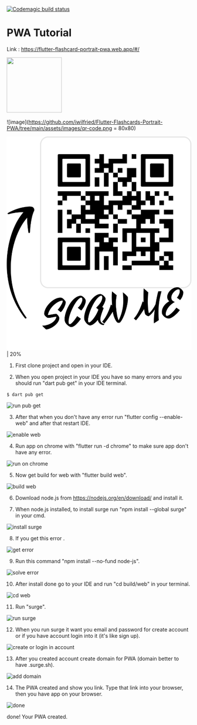 



[![Codemagic build status](https://api.codemagic.io/apps/61408ce7db3816c8e2627b45/61408ce7db3816c8e2627b44/status_badge.svg)](https://codemagic.io/apps/61408ce7db3816c8e2627b45/61408ce7db3816c8e2627b44/latest_build)



# PWA Tutorial

Link : https://flutter-flashcard-portrait-pwa.web.app/#/  

<img src="https://github.com/iwilfried/Flutter-Flashcards-Portrait-PWA/tree/main/assets/images/qr-code.png" width="150" height="150">

![image](https://github.com/iwilfried/Flutter-Flashcards-Portrait-PWA/tree/main/assets/images/qr-code.png = 80x80)


  ![](./assets/images/qr-code.png) | 20%
  




1. First clone project and open in your IDE.

2. When you open project in your IDE you have so many errors and you should run "dart pub get" in your IDE terminal.

```
$ dart pub get

```  

![run pub get](https://user-images.githubusercontent.com/95560640/149625807-4666a89a-1725-49de-bc93-7009ea5b6bec.png) 

3. After that when you don't have any error run "flutter config --enable-web" and after that restart IDE.


![enable web](https://user-images.githubusercontent.com/95560640/149625936-2e3f9347-37af-4109-a205-e0a6e36487dd.png)


4. Run app on chrome with "flutter run -d chrome" to make sure app don't have any error.


![run on chrome](https://user-images.githubusercontent.com/95560640/149626048-6d2c6abb-ff2e-4e62-a7a9-aaea435c80f7.png)


5. Now get build for web with "flutter build web".


![build web](https://user-images.githubusercontent.com/95560640/149626096-656fdaeb-9efe-4f31-9e89-6d8115c464d5.png)


6. Download node.js from https://nodejs.org/en/download/ and install it.


7. When node.js installed, to install surge run "npm install --global surge" in your cmd.


![install surge](https://user-images.githubusercontent.com/95560640/149626236-3d0a0f79-67f6-4bc7-9588-eed41eea99c8.png)


8. If you get this error .


![get error](https://user-images.githubusercontent.com/95560640/149626293-8ee3e094-99b0-4e42-a37b-ba09d355609b.png)


9. Run this command "npm install --no-fund node-js".

 
 ![solve error](https://user-images.githubusercontent.com/95560640/149626343-923f72d2-7b53-43ea-93eb-8abba31154a1.png)


10. After install done go to your IDE and run "cd build/web" in your terminal.


![cd web](https://user-images.githubusercontent.com/95560640/149626370-e592e9e2-7a3c-4210-a543-b5d0b688452c.png)


11. Run "surge".


![run surge](https://user-images.githubusercontent.com/95560640/149626396-da7c0a4d-1d87-4891-b880-a98248b0944b.png)


12. When you run surge it want you email and password for create account or if you have account login into it (it's like sign up).


![create or login in account](https://user-images.githubusercontent.com/95560640/149626452-145b6b13-ff71-4a21-8e59-117edefb3862.png)


13. After you created account create domain for PWA (domain better to have .surge.sh).


![add domain](https://user-images.githubusercontent.com/95560640/149626554-b4c1cc66-8f2a-45bd-bfc2-d4fce2a89959.png)


14. The PWA created and show you link. Type that link into your browser, then you have app on your browser.


![done](https://user-images.githubusercontent.com/95560640/149626556-a33b5d18-6a46-4997-8808-1641405c1613.png)

done!
Your PWA created.
